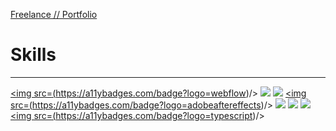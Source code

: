 

[Freelance // Portfolio](https://www.atomic82.com/)

# Skills
----
<a href="a"><img src=(https://a11ybadges.com/badge?logo=webflow)/></a>
<a href="a"><img src="https://img.shields.io/badge/Figma-F24E1E?style=for-the-badge&logo=figma&logoColor=white"/></a>
<a href="a"><img src="https://img.shields.io/badge/Adobe%20Photoshop-31A8FF?style=for-the-badge&logo=Adobe%20Photoshop&logoColor=black"/></a>
<a href="a"><img src=(https://a11ybadges.com/badge?logo=adobeaftereffects)/></a>
<a href="a"><img src="https://img.shields.io/badge/HTML5-E34F26?style=for-the-badge&logo=html5&logoColor=white"/></a>
<a href="a"><img src="https://img.shields.io/badge/CSS3-1572B6?style=for-the-badge&logo=css3&logoColor=white"/></a>
<a href="a"><img src="https://img.shields.io/badge/JavaScript-323330?style=for-the-badge&logo=javascript&logoColor=F7DF1E"/></a>
<a href="a"><img src=(https://a11ybadges.com/badge?logo=typescript)/></a>
